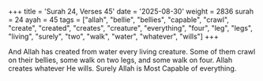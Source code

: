 +++
title = 'Surah 24, Verses 45'
date = '2025-08-30'
weight = 2836
surah = 24
ayah = 45
tags = ["allah", "bellie", "bellies", "capable", "crawl", "create", "created", "creates", "creature", "everything", "four", "leg", "legs", "living", "surely", "two", "walk", "water", "whatever", "wills"]
+++

And Allah has created from water every living creature. Some of them crawl on their bellies, some walk on two legs, and some walk on four. Allah creates whatever He wills. Surely Allah is Most Capable of everything.